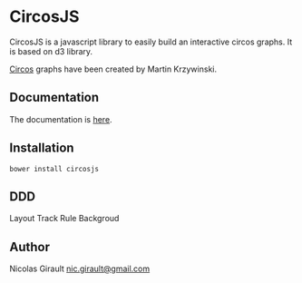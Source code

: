CircosJS
========

CircosJS is a javascript library to easily build an interactive circos graphs.
It is based on d3 library.

[Circos](http://circos.ca) graphs have been created by Martin Krzywinski.


Documentation
-------------

The documentation is [here](http://nicgirault.gitbooks.io/circosjs/content/).

Installation
------------
```
bower install circosjs
```

DDD
---
Layout
Track
Rule
Backgroud

Author
------
Nicolas Girault
nic.girault@gmail.com
